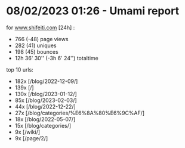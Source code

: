# 08/02/2023 01:26 - Umami report
for www.shifeiti.com [24h] :

 - 766 (-48) page views
 - 282 (41) uniques
 - 198 (45) bounces
 - 12h 36' 30'' (-3h 6' 24'') totaltime


top 10 urls:
 - 182x [/blog/2022-12-09/]
 - 139x [/]
 - 130x [/blog/2023-01-12/]
 - 85x [/blog/2023-02-03/]
 - 44x [/blog/2022-12-22/]
 - 27x [/blog/categories/%E6%8A%80%E6%9C%AF/]
 - 18x [/blog/2022-05-07/]
 - 15x [/blog/categories/]
 - 9x [/wiki/]
 - 9x [/page/2/]



